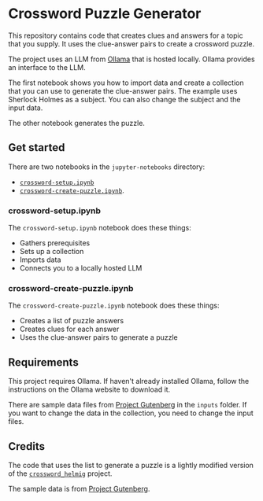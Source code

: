 # Crossword Puzzle Generator

This repository contains code that creates clues and answers for a topic
that you supply. It uses the clue-answer pairs to create a crossword puzzle.

The project uses an LLM from [Ollama](https://ollama.com/) that is hosted
locally. Ollama provides an interface to the LLM.

The first notebook shows you how to import data and create a collection that
you can use to generate the clue-answer pairs. The example uses Sherlock Holmes
as a subject. You can also change the subject and the input data.

The other notebook generates the puzzle.

## Get started

There are two notebooks in the `jupyter-notebooks` directory:

- [`crossword-setup.ipynb`](jupyter-notebooks/crossword-setupipynb)
- [`crossword-create-puzzle.ipynb`](jupyter-notebooks/crossword-create-puzzleipynb).

### crossword-setup.ipynb

The `crossword-setup.ipynb` notebook does these things:

- Gathers prerequisites
- Sets up a collection
- Imports data
- Connects you to a locally hosted LLM

### crossword-create-puzzle.ipynb

The `crossword-create-puzzle.ipynb` notebook does these things:

- Creates a list of puzzle answers
- Creates clues for each answer
- Uses the clue-answer pairs to generate a puzzle

## Requirements

This project requires Ollama. If haven't already installed Ollama, follow the
instructions on the Ollama website to download it.

There are sample data files from [Project Gutenberg](https://www.gutenberg.org/)
in the `inputs` folder. If you want to change the data in the collection, you
need to change the input files.

## Credits

The code that uses the list to generate a puzzle is a lightly modified version
of the [`crossword_helmig`](https://github.com/jeremy886/crossword_helmig)
project.

The sample data is from [Project Gutenberg](https://www.gutenberg.org/).
